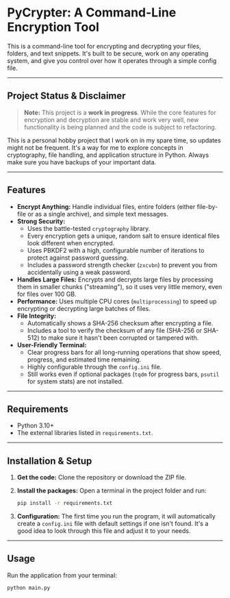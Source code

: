 # PyCrypter: A Command-Line Encryption Tool

This is a command-line tool for encrypting and decrypting your files, folders, and text snippets. It's built to be secure, work on any operating system, and give you control over how it operates through a simple config file.

---

## Project Status & Disclaimer

> **Note:** This project is a **work in progress**. While the core features for encryption and decryption are stable and work very well, new functionality is being planned and the code is subject to refactoring.

This is a personal hobby project that I work on in my spare time, so updates might not be frequent. It's a way for me to explore concepts in cryptography, file handling, and application structure in Python. Always make sure you have backups of your important data.

---

## Features

* **Encrypt Anything:** Handle individual files, entire folders (either file-by-file or as a single archive), and simple text messages.
* **Strong Security:**
    * Uses the battle-tested `cryptography` library.
    * Every encryption gets a unique, random salt to ensure identical files look different when encrypted.
    * Uses PBKDF2 with a high, configurable number of iterations to protect against password guessing.
    * Includes a password strength checker (`zxcvbn`) to prevent you from accidentally using a weak password.
* **Handles Large Files:** Encrypts and decrypts large files by processing them in smaller chunks ("streaming"), so it uses very little memory, even for files over 100 GB.
* **Performance:** Uses multiple CPU cores (`multiprocessing`) to speed up encrypting or decrypting large batches of files.
* **File Integrity:**
    * Automatically shows a SHA-256 checksum after encrypting a file.
    * Includes a tool to verify the checksum of any file (SHA-256 or SHA-512) to make sure it hasn't been corrupted or tampered with.
* **User-Friendly Terminal:**
    * Clear progress bars for all long-running operations that show speed, progress, and estimated time remaining.
    * Highly configurable through the `config.ini` file.
    * Still works even if optional packages (`tqdm` for progress bars, `psutil` for system stats) are not installed.

---

## Requirements

* Python 3.10+
* The external libraries listed in `requirements.txt`.

---

## Installation & Setup

1.  **Get the code:**
    Clone the repository or download the ZIP file.

2.  **Install the packages:**
    Open a terminal in the project folder and run:
    ```bash
    pip install -r requirements.txt
    ```

3.  **Configuration:**
    The first time you run the program, it will automatically create a `config.ini` file with default settings if one isn't found. It's a good idea to look through this file and adjust it to your needs.

---

## Usage

Run the application from your terminal:

```bash
python main.py